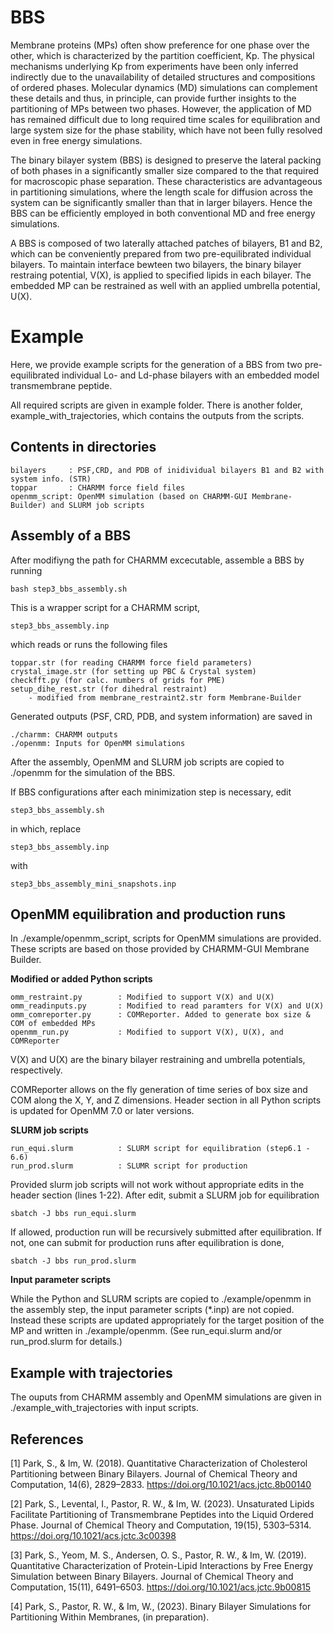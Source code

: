 # BBS 

Membrane proteins (MPs) often show preference for one phase over the other, which is characterized by the partition coefficient, Kp. The physical mechanisms underlying Kp from experiments have been only inferred indirectly due to the unavailability of detailed structures and compositions of ordered phases. Molecular dynamics (MD) simulations can complement these details and thus, in principle, can provide further insights to the partitioning of MPs between two phases. However, the application of MD has remained difficult due to long required time scales for equilibration and large system size for the phase stability, which have not been fully resolved even in free energy simulations. 

The binary bilayer system (BBS) is designed to preserve the lateral packing of both phases in a significantly smaller size compared to the that required for macroscopic phase separation. These characteristics are advantageous in partitioning simulations, where the length scale for diffusion across the system can be significantly smaller than that in larger bilayers. Hence the BBS can be efficiently employed in both conventional MD and free energy simulations. 

A BBS is composed of two laterally attached patches of bilayers, B1 and B2, which can be conveniently prepared from two pre-equilibrated individual bilayers. To maintain interface bewteen two bilayers, the binary bilayer restraing potential, V(X), is applied to specified lipids in each bilayer. The embedded MP can be restrained as well with an applied umbrella potential, U(X). 

# Example
Here, we provide example scripts for the generation of a BBS from two pre-equilibrated individual Lo- and Ld-phase bilayers with an embedded model transmembrane peptide.

All required scripts are given in example folder.
There is another folder, example_with_trajectories, which contains the outputs from the scripts. 

Contents in directories 
----------------------
    bilayers     : PSF,CRD, and PDB of inidividual bilayers B1 and B2 with system info. (STR)
    toppar       : CHARMM force field files
    openmm_script: OpenMM simulation (based on CHARMM-GUI Membrane-Builder) and SLURM job scripts

Assembly of a BBS
--------------------
After modifiyng the path for CHARMM excecutable, assemble a BBS by running

    bash step3_bbs_assembly.sh

This is a wrapper script for a CHARMM script,

    step3_bbs_assembly.inp

which reads or runs the following files

    toppar.str (for reading CHARMM force field parameters)
    crystal_image.str (for setting up PBC & Crystal system)
    checkfft.py (for calc. numbers of grids for PME)
    setup_dihe_rest.str (for dihedral restraint)
        - modified from membrane_restraint2.str form Membrane-Builder

Generated outputs (PSF, CRD, PDB, and system information) are saved in

	./charmm: CHARMM outputs 
	./openmm: Inputs for OpenMM simulations

After the assembly, OpenMM and SLURM job scripts are copied to ./openmm for the simulation of the BBS.

If BBS configurations after each minimization step is necessary, edit 

    step3_bbs_assembly.sh

in which, replace 

    step3_bbs_assembly.inp

with 

    step3_bbs_assembly_mini_snapshots.inp

OpenMM equilibration and production runs 
--------------------
In ./example/openmm_script, scripts for OpenMM simulations are provided.
These scripts are based on those provided by CHARMM-GUI Membrane Builder.

**Modified or added Python scripts**

    omm_restraint.py        : Modified to support V(X) and U(X) 
    omm_readinputs.py       : Modified to read paramters for V(X) and U(X)
    omm_comreporter.py      : COMReporter. Added to generate box size & COM of embedded MPs
    openmm_run.py           : Modified to support V(X), U(X), and COMReporter

V(X) and U(X) are the binary bilayer restraining and umbrella potentials, respectively.

COMReporter allows on the fly generation of time series of
        box size and COM along the X, Y, and Z dimensions.
Header section in all Python scripts is updated for OpenMM 7.0 or later versions.

**SLURM job scripts**

    run_equi.slurm          : SLURM script for equilibration (step6.1 - 6.6)
    run_prod.slurm          : SLUMR script for production 

Provided slurm job scripts will not work without appropriate edits in the header section (lines 1-22). After edit, submit a SLURM job for equilibration

    sbatch -J bbs run_equi.slurm

If allowed, production run will be recursively submitted after equilibration.
If not, one can submit for production runs after equilibration is done,

    sbatch -J bbs run_prod.slurm

**Input parameter scripts**

While the Python and SLURM scripts are copied to ./example/openmm in the assembly step, the input parameter scripts (*.inp) are not copied. Instead these scripts are updated appropriately for the target position of the MP and written in ./example/openmm. (See run_equi.slurm and/or run_prod.slurm for details.)

Example with trajectories
--------------------------
The ouputs from CHARMM assembly and OpenMM simulations are given in ./example_with_trajectories with input scripts.

References
-----------
[1] Park, S., & Im, W. (2018). Quantitative Characterization of Cholesterol Partitioning between Binary Bilayers. Journal of Chemical Theory and Computation, 14(6), 2829–2833. https://doi.org/10.1021/acs.jctc.8b00140

[2] Park, S., Levental, I., Pastor, R. W., & Im, W. (2023). Unsaturated Lipids Facilitate Partitioning of Transmembrane Peptides into the Liquid Ordered Phase. Journal of Chemical Theory and Computation, 19(15), 5303–5314. https://doi.org/10.1021/acs.jctc.3c00398

[3] Park, S., Yeom, M. S., Andersen, O. S., Pastor, R. W., & Im, W. (2019). Quantitative Characterization of Protein-Lipid Interactions by Free Energy Simulation between Binary Bilayers. Journal of Chemical Theory and Computation, 15(11), 6491–6503. https://doi.org/10.1021/acs.jctc.9b00815

[4] Park, S., Pastor, R. W., & Im, W., (2023).  Binary Bilayer Simulations for Partitioning Within Membranes, (in preparation).
